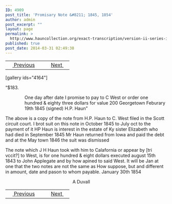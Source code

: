 ```yaml
---
ID: 4909
post_title: 'Promisary Note &#8211; 1845, 1854'
author: admin
post_excerpt: ""
layout: page
permalink: >
  http://www.hauncollection.org/exact-transcription/version-ii-series-ii/1845-1854/
published: true
post_date: 2014-03-31 02:49:38
---
```

<table style="width: 100%;" align="center">
<tbody>
<tr>
<td width="50%"> <a href="http://www.hauncollection.org/version-2/version-ii-series-ii/january-22-1854/"><img src="https://lh3.googleusercontent.com/-EFJpxxNiPNw/VqgtWBCZrMI/AAAAAAAAAFU/WfY4lPFWWkg/s800-Ic42/Soeb-Plain-Arrows-8-10px.png" alt="" width="10" height="10" /> Previous</a></td>
<td style="text-align: right;"> <a href="http://www.hauncollection.org/version-2/version-ii-series-ii/march-24-1854/">Next <img src="https://lh3.googleusercontent.com/-67k0cYlpXHw/VqgtWKz1MXI/AAAAAAAAAFU/k9PW_Piyurk/s800-Ic42/Soeb-Plain-Arrows-5-10px.png" alt="" width="10" height="10" /></a></td>
</tr>
</tbody>
</table>
[gallery ids="4164"]

“$183.
<p style="padding-left: 60px;">One day after date I promise to pay
to C West or order one hundred &amp;
eighty three dollars for value 200
Georgetown Feburary 19th 1845
(signed) H.P. Haun”</p>
The above is a copy of the note from H.P.
Haun to C. West filed in the Scott circuit
court. I brot suit on this note in October
1845 to July oct to the payment of it HP
Haun is interest in the estate of Ky sister
Elizabeth who had died in September 1845
Mr Haun returned from Iowa and paid the
debt and at the May town 1846 the suit
was dismissed

The note which J H Haun took with him
to Calafornia or appear by [tri vccit?] to
West, is for one hundred &amp; eight dollars
executed august 15th 1843 to John
Applegate and by how apined to said
West. It will be Jan at one that
the two notes are not the same as
How suppose, but and different in
amount, date and pason to whom
payable. January 30th 1854
<p style="padding-left: 210px;">A Duvall</p>

<table style="width: 100%;" align="center">
<tbody>
<tr>
<td width="50%"> <a href="http://www.hauncollection.org/version-2/version-ii-series-ii/january-22-1854/"><img src="https://lh3.googleusercontent.com/-EFJpxxNiPNw/VqgtWBCZrMI/AAAAAAAAAFU/WfY4lPFWWkg/s800-Ic42/Soeb-Plain-Arrows-8-10px.png" alt="" width="10" height="10" /> Previous</a></td>
<td style="text-align: right;"> <a href="http://www.hauncollection.org/version-2/version-ii-series-ii/march-24-1854/">Next <img src="https://lh3.googleusercontent.com/-67k0cYlpXHw/VqgtWKz1MXI/AAAAAAAAAFU/k9PW_Piyurk/s800-Ic42/Soeb-Plain-Arrows-5-10px.png" alt="" width="10" height="10" /></a></td>
</tr>
</tbody>
</table>